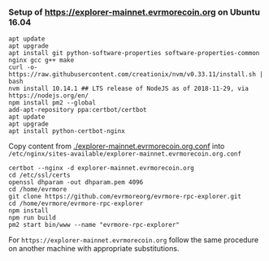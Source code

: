 ### Setup of https://explorer-mainnet.evrmorecoin.org on Ubuntu 16.04

    apt update
    apt upgrade
    apt install git python-software-properties software-properties-common nginx gcc g++ make
    curl -o- https://raw.githubusercontent.com/creationix/nvm/v0.33.11/install.sh | bash
    nvm install 10.14.1 ## LTS release of NodeJS as of 2018-11-29, via https://nodejs.org/en/
    npm install pm2 --global
    add-apt-repository ppa:certbot/certbot
    apt update
    apt upgrade
    apt install python-certbot-nginx
    
Copy content from [./explorer-mainnet.evrmorecoin.org.conf](./explorer-mainnet.evrmorecoin.org.conf) into `/etc/nginx/sites-available/explorer-mainnet.evrmorecoin.org.conf`

    certbot --nginx -d explorer-mainnet.evrmorecoin.org
    cd /etc/ssl/certs
    openssl dhparam -out dhparam.pem 4096
    cd /home/evrmore
    git clone https://github.com/evrmoreorg/evrmore-rpc-explorer.git
    cd /home/evrmore/evrmore-rpc-explorer
    npm install
    npm run build
    pm2 start bin/www --name "evrmore-rpc-explorer"

For `https://explorer-mainnet.evrmorecoin.org` follow the same procedure on another machine with appropriate substitutions.
